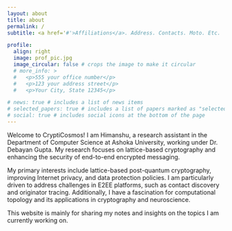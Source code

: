 ```yaml
---
layout: about
title: about
permalink: /
subtitle: <a href='#'>Affiliations</a>. Address. Contacts. Moto. Etc.

profile:
  align: right
  image: prof_pic.jpg
  image_circular: false # crops the image to make it circular
  # more_info: >
  #   <p>555 your office number</p> 
  #   <p>123 your address street</p>
  #   <p>Your City, State 12345</p>

# news: true # includes a list of news items
# selected_papers: true # includes a list of papers marked as "selected={true}"
# social: true # includes social icons at the bottom of the page
---
```


Welcome to CryptiCosmos! I am Himanshu, a research assistant in the Department of Computer Science at Ashoka University, working under Dr. Debayan Gupta. My research focuses on lattice-based cryptography and enhancing the security of end-to-end encrypted messaging.

My primary interests include lattice-based post-quantum cryptography, improving Internet privacy, and data protection policies. I am particularly driven to address challenges in E2EE platforms, such as contact discovery and originator tracing. Additionally, I have a fascination for computational topology and its applications in cryptography and neuroscience.

This website is mainly for sharing my notes and insights on the topics I am currently working on.


